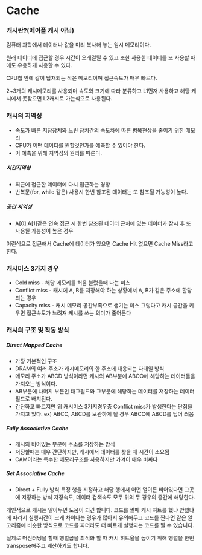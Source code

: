 # Cache

### 캐시란?(메이플 캐시 아님)

컴퓨터 과학에서 데이터나 값을 미리 복사해 놓는 임시 메모리이다.

원래 데이터에 접근할 경우 시간이 오래걸릴 수 있고 또한 사용한 데이터를 또 사용할 때에도 유용하게 사용할 수 있다.

CPU칩 안에 같이 탑재되는 작은 메모리이며 접근속도가 매우 빠르다.

2~3개의 캐시메모리를 사용되며 속도와 크기에 따라 분류하고 L1먼저 사용하고 해당 캐시에서 못찾으면 L2캐시로 가는식으로 사용된다.

### 캐시의 지역성

* 속도가 빠른 저장장치와 느린 장치간의 속도차에 따른 병목현상을 줄이기 위한 메모리
* CPU가 어떤 데이터를 원할것인가를 예측할 수 있어야 한다.
* 이 예측을 위해 지역성의 원리를 따른다.

##### 시간지역성

* 최근에 접근한 데이터에 다시 접근하는 경향
* 반복문(for, while 같은) 사용시 한번 참조된 데이터는 또 참조될 가능성이 높다.

##### 공간 지역성

* A[0],A[1]같은 연속 접근 시 한번 참조된 데이터 근처에 있는 데이터가 잠시 후 또 사용될 가능성이 높은 경우

이런식으로 접근해서 Cache에 데이터가 있으면 Cache Hit 없으면 Cache Miss라고 한다.



### 캐시미스 3가지 경우

* Cold miss - 해당 메모리를 처음 불렀을때 나는 미스
* Conflict miss - 캐시에 A, B를 저장해야 하는 상황에서 A, B가 같은 주소에 할당되는 경우
* Capacity miss - 캐시 메모리 공간부족으로 생기는 미스 그렇다고 캐시 공간을 키우면 접근속도가 느려져 캐시를 쓰는 의미가 줄어든다

### 캐시의 구조 및 작동 방식

##### Direct Mapped Cache

* 가장 기본적인 구조
* DRAM의 여러 주소가 캐시메모리의 한 주소에 대응되는 다대일 방식
* 메모리 주소가 ABCD 방식이라면 캐시의 AB부분에 ABOO에 해당하는 데이터들을 가져오는 방식이다.
* AB부분에 나머지 부분인 태그필드와 그부분에 해당하는 데이터를 저장하는 데이터필드로 배치된다.
* 간단하고 빠르지만 위 캐시미스 3가지경우중 Conflict miss가 발생한다는 단점을 가지고 있다. ex) ABCC, ABCD를 보관하게 될 경우 ABCC에 ABCD를 덮어 씌움

##### Fully Associative Cache

* 캐시의 비어있는 부분에 주소를 저장하는 방식
* 저장할때는 매우 간단하지만, 캐시에서 데이터를 찾을 때 시간이 소요됨
* CAM이라는 특수한 메모리구조를 사용하지만 가겨이 매우 비싸다

##### Set Associative Cache

* Direct + Fully 방식 특정 행을 지정하고 해당 행에서 어떤 열이든 비어있다면 그곳에 저장하는 방식 저장속도, 데이터 검색속도 모두 위의 두 경우의 중간에 해당한다.





개인적으로 캐시는 알아두면 도움이 되긴 합니다. 코드를 짤때 캐시 히트를 했냐 안했냐에 따라서 실행시간이 크게 차이나는 경우가 많아서 유의해두고 코드를 짠다면 같은 알고리즘에 비슷한 방식으로 코드를 짜더라도 더 빠르게 실행되는 코드를 짤 수 있습니다. 

실제로 머신러닝을 할때 행렬곱을 최적화 할 때 캐시 히트율을 높이기 위해 행렬을 한번 transpose해주고 계산하기도 합니다.
